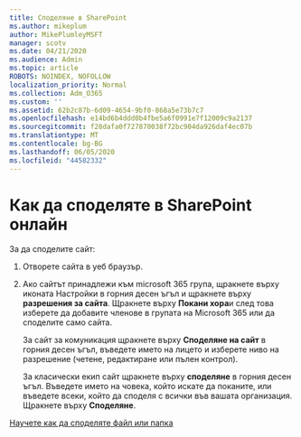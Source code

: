 ```yaml
---
title: Споделяне в SharePoint
ms.author: mikeplum
author: MikePlumleyMSFT
manager: scotv
ms.date: 04/21/2020
ms.audience: Admin
ms.topic: article
ROBOTS: NOINDEX, NOFOLLOW
localization_priority: Normal
ms.collection: Adm_O365
ms.custom: ''
ms.assetid: 62b2c87b-6d09-4654-9bf0-868a5e73b7c7
ms.openlocfilehash: e14bd6b4ddd0b4fbe5a6f0991e7f12009c9a2137
ms.sourcegitcommit: f28dafa0f727870038f72bc904da926daf4ec07b
ms.translationtype: MT
ms.contentlocale: bg-BG
ms.lasthandoff: 06/05/2020
ms.locfileid: "44582332"
---
```

# <a name="how-to-share-in-sharepoint-online"></a>Как да споделяте в SharePoint онлайн

За да споделите сайт:
  
1. Отворете сайта в уеб браузър.
    
2. Ако сайтът принадлежи към microsoft 365 група, щракнете върху иконата Настройки в горния десен ъгъл и щракнете върху **разрешения за сайта**. Щракнете върху **Покани хора**и след това изберете да добавите членове в групата на Microsoft 365 или да споделите само сайта. 
    
    За сайт за комуникация щракнете върху **Споделяне на сайт** в горния десен ъгъл, въведете името на лицето и изберете ниво на разрешение (четене, редактиране или пълен контрол). 
    
    За класически екип сайт щракнете върху **споделяне** в горния десен ъгъл. Въведете името на човека, който искате да поканите, или въведете всеки, който да споделя с всички във вашата организация. Щракнете върху **Споделяне**.
    
[Научете как да споделяте файл или папка](https://go.microsoft.com/fwlink/?linkid=511430)
  

